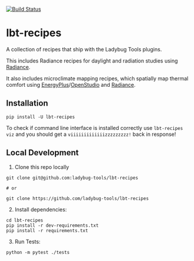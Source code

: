 [![Build Status](https://github.com/ladybug-tools/lbt-recipes/workflows/CI/badge.svg)](https://github.com/ladybug-tools/lbt-recipes/actions)

# lbt-recipes

A collection of recipes that ship with the Ladybug Tools plugins.

This includes Radiance recipes for daylight and radiation studies
using [Radiance](http://radiance-online.org/).

It also includes microclimate mapping recipes, which spatially map thermal
comfort using [EnergyPlus](https://github.com/NREL/EnergyPlus)/[OpenStudio](https://github.com/NREL/OpenStudio)
and [Radiance](http://radiance-online.org/).

## Installation

`pip install -U lbt-recipes`

To check if command line interface is installed correctly use `lbt-recipes viz` and you
should get a `viiiiiiiiiiiiizzzzzzzzz!` back in response!

## Local Development

1. Clone this repo locally

```console
git clone git@github.com:ladybug-tools/lbt-recipes

# or

git clone https://github.com/ladybug-tools/lbt-recipes
```

2. Install dependencies:

```console
cd lbt-recipes
pip install -r dev-requirements.txt
pip install -r requirements.txt
```

3. Run Tests:

```console
python -m pytest ./tests
```
